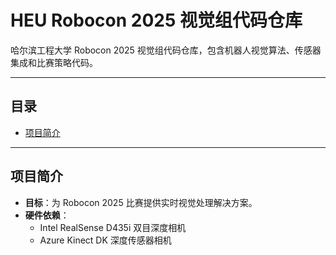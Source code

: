 # HEU Robocon 2025 视觉组代码仓库

哈尔滨工程大学 Robocon 2025 视觉组代码仓库，包含机器人视觉算法、传感器集成和比赛策略代码。

---

## 目录

- [项目简介](#项目简介)

---

## 项目简介

- **目标**：为 Robocon 2025 比赛提供实时视觉处理解决方案。
- **硬件依赖**：
  - Intel RealSense D435i 双目深度相机
  - Azure Kinect DK 深度传感器相机
